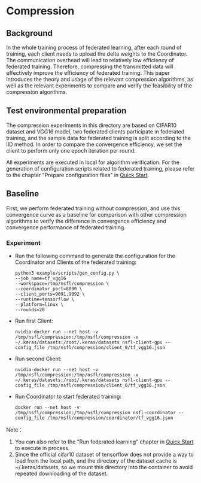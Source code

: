 # Compression

## Background

In the whole training process of federated learning, after each round of training, each client needs to upload the delta weights to the Coordinator. The communication overhead will lead to relatively low efficiency of federated training. Therefore, compressing the transmitted data will effectively improve the efficiency of federated training. This paper introduces the theory and usage of the relevant compression algorithms, as well as the relevant experiments to compare and verify the feasibility of the compression algorithms.



## Test environmental preparation

The compression experiments in this directory are based on CIFAR10 dataset and VGG16 model, two federated clients participate in federated training, and the sample data for federated training is split according to the IID method. In order to compare the convergence efficiency, we set the client to perform only one epoch iteration per round.

All experiments are executed in local for algorithm verification. For the generation of configuration scripts related to federated training, please refer to the chapter "Prepare configuration files" in [Quick Start](../../docs/quick_start.md).



## Baseline

First, we perform federated training without compression, and use this convergence curve as a baseline for comparison with other compression algorithms to verify the difference in convergence efficiency and convergence performance of federated training.

### Experiment

- Run the following command to generate the configuration for the Coordinator and Clients of the federated training:

  ```shell
  python3 example/scripts/gen_config.py \
  --job_name=tf_vgg16
  --workspace=/tmp/nsfl/compression \
  --coordinator_port=8090 \
  --client_ports=9091,9092 \
  --runtime=tensorflow \
  --platform=linux \
  --rounds=20
  ```

  

- Run first Client:

  ```shell
  nvidia-docker run --net host -v /tmp/nsfl/compression:/tmp/nsfl/compression -v ~/.keras/datasets:/root/.keras/datasets nsfl-client-gpu --config_file /tmp/nsfl/compression/client_0/tf_vgg16.json
  ```

  

- Run second Client:

  ```shell
  nvidia-docker run --net host -v /tmp/nsfl/compression:/tmp/nsfl/compression -v ~/.keras/datasets:/root/.keras/datasets nsfl-client-gpu --config_file /tmp/nsfl/compression/client_0/tf_vgg16.json
  ```

  

- Run Coordinator to start federated training:

  ```
  docker run --net host -v /tmp/nsfl/compression:/tmp/nsfl/compression nsfl-coordinator --config_file /tmp/nsfl/compression/coordinator/tf_vgg16.json
  ```



Note：

1. You can also refer to the "Run federated learning" chapter in [Quick Start](../../docs/quick_start.md) to execute in process.
2. Since the official cifar10 dataset of tensorflow does not provide a way to load from the local path, and the directory of the dataset cache is ~/.keras/datasets, so we mount this directory into the container to avoid repeated downloading of the dataset.

